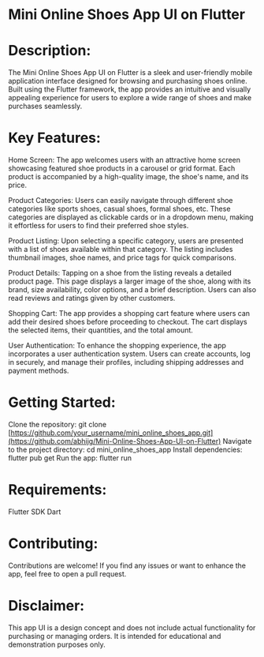 # Mini Online Shoes App UI on Flutter


# Description:

The Mini Online Shoes App UI on Flutter is a sleek and user-friendly mobile application interface designed for browsing and purchasing shoes online. Built using the Flutter framework, the app provides an intuitive and visually appealing experience for users to explore a wide range of shoes and make purchases seamlessly.

# Key Features:

Home Screen: The app welcomes users with an attractive home screen showcasing featured shoe products in a carousel or grid format. Each product is accompanied by a high-quality image, the shoe's name, and its price.

Product Categories: Users can easily navigate through different shoe categories like sports shoes, casual shoes, formal shoes, etc. These categories are displayed as clickable cards or in a dropdown menu, making it effortless for users to find their preferred shoe styles.

Product Listing: Upon selecting a specific category, users are presented with a list of shoes available within that category. The listing includes thumbnail images, shoe names, and price tags for quick comparisons.

Product Details: Tapping on a shoe from the listing reveals a detailed product page. This page displays a larger image of the shoe, along with its brand, size availability, color options, and a brief description. Users can also read reviews and ratings given by other customers.

Shopping Cart: The app provides a shopping cart feature where users can add their desired shoes before proceeding to checkout. The cart displays the selected items, their quantities, and the total amount.

User Authentication: To enhance the shopping experience, the app incorporates a user authentication system. Users can create accounts, log in securely, and manage their profiles, including shipping addresses and payment methods.

# Getting Started:

Clone the repository: git clone [https://github.com/your_username/mini_online_shoes_app.git](https://github.com/abhijg/Mini-Online-Shoes-App-UI-on-Flutter)
Navigate to the project directory: cd mini_online_shoes_app
Install dependencies: flutter pub get
Run the app: flutter run

# Requirements:
Flutter SDK
Dart 

# Contributing:
Contributions are welcome! If you find any issues or want to enhance the app, feel free to open a pull request.

# Disclaimer:

This app UI is a design concept and does not include actual functionality for purchasing or managing orders. It is intended for educational and demonstration purposes only.
